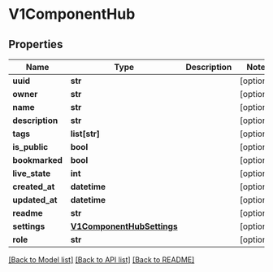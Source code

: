 # V1ComponentHub


## Properties
Name | Type | Description | Notes
------------ | ------------- | ------------- | -------------
**uuid** | **str** |  | [optional] 
**owner** | **str** |  | [optional] 
**name** | **str** |  | [optional] 
**description** | **str** |  | [optional] 
**tags** | **list[str]** |  | [optional] 
**is_public** | **bool** |  | [optional] 
**bookmarked** | **bool** |  | [optional] 
**live_state** | **int** |  | [optional] 
**created_at** | **datetime** |  | [optional] 
**updated_at** | **datetime** |  | [optional] 
**readme** | **str** |  | [optional] 
**settings** | [**V1ComponentHubSettings**](V1ComponentHubSettings.md) |  | [optional] 
**role** | **str** |  | [optional] 

[[Back to Model list]](../README.md#documentation-for-models) [[Back to API list]](../README.md#documentation-for-api-endpoints) [[Back to README]](../README.md)


